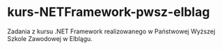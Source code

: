 # kurs-NETFramework-pwsz-elblag
 Zadania z kursu .NET Framework realizowanego w Państwowej Wyższej Szkole Zawodowej w Elblągu.

